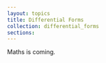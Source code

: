 ```yaml
---
layout: topics
title: Differential Forms
collection: differential_forms
sections:
---
```


Maths is coming.
